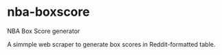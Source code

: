 nba-boxscore
============

NBA Box Score generator

A simmple web scraper to generate box scores in Reddit-formatted table.
